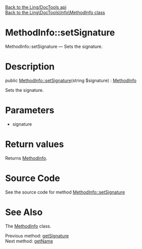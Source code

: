 [Back to the Ling/DocTools api](https://github.com/lingtalfi/DocTools/blob/master/doc/api/Ling/DocTools.md)<br>
[Back to the Ling\DocTools\Info\MethodInfo class](https://github.com/lingtalfi/DocTools/blob/master/doc/api/Ling/DocTools/Info/MethodInfo.md)


MethodInfo::setSignature
================



MethodInfo::setSignature — Sets the signature.




Description
================


public [MethodInfo::setSignature](https://github.com/lingtalfi/DocTools/blob/master/doc/api/Ling/DocTools/Info/MethodInfo/setSignature.md)(string $signature) : [MethodInfo](https://github.com/lingtalfi/DocTools/blob/master/doc/api/Ling/DocTools/Info/MethodInfo.md)




Sets the signature.




Parameters
================


- signature

    


Return values
================

Returns [MethodInfo](https://github.com/lingtalfi/DocTools/blob/master/doc/api/Ling/DocTools/Info/MethodInfo.md).








Source Code
===========
See the source code for method [MethodInfo::setSignature](/blob/master/Info/MethodInfo.php#L167-L171)


See Also
================

The [MethodInfo](https://github.com/lingtalfi/DocTools/blob/master/doc/api/Ling/DocTools/Info/MethodInfo.md) class.

Previous method: [getSignature](https://github.com/lingtalfi/DocTools/blob/master/doc/api/Ling/DocTools/Info/MethodInfo/getSignature.md)<br>Next method: [getName](https://github.com/lingtalfi/DocTools/blob/master/doc/api/Ling/DocTools/Info/MethodInfo/getName.md)<br>

